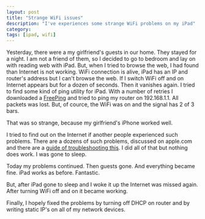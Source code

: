 ```yaml
---
layout: post
title: "Strange WiFi issues"
description: "I've experiences some strange WiFi problems on my iPad"
category: 
tags: [ipad, wifi]
---
```


Yesterday, there were a my girlfriend's guests in our home. They stayed for a night. I am not a friend of them, so I decided to go to bedroom and lay on with reading web with iPad. But, when I tried to browse the web, I had found than Internet is not working. WiFi connection is alive, iPad has an IP and router's address but I can't browse the web. If I switch WiFi off and on Internet appears but for a dozen of seconds. Then it vanishes again. I tried to find some kind of ping utility for iPad. With a number of retries I downloaded a [FreePing] and tried to ping my router on 192.168.1.1. All packets was lost. But, of cource, the WiFi was on and the signal has 2 of 3 bars. 

That was so strange, because my girlfriend's iPhone worked well.

I tried to find out on the Internet if another people experienced such problems. There are a dozens of such problems, discussed on apple.com and there are a [guide of troubleshooting this][apple-wifi-troubleshooting]. I did all of that but nothing does work. I was gone to sleep. 

Today my problems continued. Then guests gone. And everything became fine. iPad works as before. Fantastic.

But, after iPad gone to sleep and I woke it up the Internet was missed again. After turning WiFi off and on it became working.

Finally, I hopely fixed the problems by turning off DHCP on router and by writing static IP's on all of my network devices.

[FreePing]: http://itunes.apple.com/us/app/free-ping/id430758871?mt=8
[apple-wifi-troubleshooting]: http://support.apple.com/kb/TS1398?viewlocale=en_US&locale=en_US
